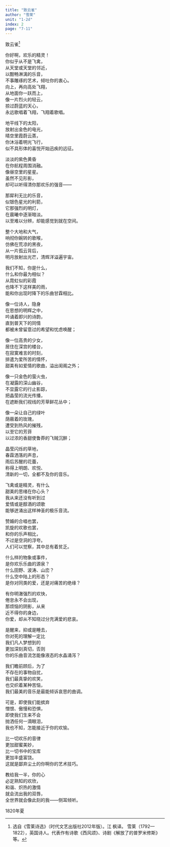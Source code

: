 ```yaml
---
title: "致云雀"
author: "雪莱"
unit: "1-2d"
index: 2
page: "7-11"
---
```


致云雀[^4-c]

你好啊，欢乐的精灵！  
你似乎从不是飞禽，  
从天堂或天堂的邻近，  
以酣畅淋漓的乐音，  
不事雕琢的艺术，倾吐你的衷心。  
向上，再向高处飞翔，  
从地面你一跃而上，  
像一片烈火的轻云，  
掠过蔚蓝的天心，  
永远歌唱着飞翔，飞翔着歌唱。  

[^4-c]:  选自《雪莱诗选》（时代文艺出版社2012年版）。江
枫译。
雪莱（1792—1822），英国诗人。代表作有诗歌《西风颂》、诗剧《解放了的普罗米修斯》等。

地平线下的太阳，  
放射出金色的电光，  
晴空里霞蔚云蒸，  
你沐浴着明光飞行，  
似不具形体的喜悦开始迅疾的远征。  

淡淡的紫色黄昏  
在你航程周围消融。  
像昼空里的星星。  
虽然不见形影，  
却可以听得清你那欢乐的强音——  

那犀利无比的乐音，  
似银色星光的利箭，  
它那强烈的明灯，  
在晨曦中逐渐暗淡。  
以至难以分辨，却能感觉到就在空间。  

整个大地和大气，  
响彻你婉转的歌喉，  
仿佛在荒凉的黑夜，  
从一片孤云背后，  
明月放射出光芒，清辉洋溢遍宇宙。  

我们不知，你是什么，  
什么和你最为相似？  
从霓虹似的彩霞  
也降不下这样美的雨，  
能和你出现时降下的乐曲甘霖相比。  

像一位诗人，隐身  
在思想的明辉之中，  
吟诵着即兴的诗韵，  
直到普天下的同情  
都被未曾留意过的希望和忧虑唤醒；  

像一位高贵的少女，  
居住在深宫的楼台，  
在寂寞难言的时刻，  
排遣为爱所苦的情怀，  
甜美有如爱情的歌曲，溢出闺阁之外；  

像一只金色的萤火虫，  
在凝露的深山幽谷，  
不显露它的行止影踪，  
把晶莹的流光传播，  
在遮断我们视线的芳草鲜花丛中；  

像一朵让自己的绿叶  
荫蔽着的玫瑰，  
遭受到热风的摧残，  
以至它的芳菲  
以过浓的香甜使鲁莽的飞贼沉醉；  

晶莹闪烁的草地，  
春霖洒落的声息，  
雨后苏醒的花蕾，  
称得上明朗、欢悦、  
清新的一切，全都不及你的音乐。  

飞禽或是精灵，有什么  
甜美的思绪在你心头？  
我从来还没有听到过  
爱情或是醇酒的颂歌  
能够迸涌出这样神圣的极乐音流。  

赞婚的合唱也罢，  
凯旋的欢歌也罢，  
和你的乐声相比，  
不过是空洞的浮夸。  
人们可以觉察，其中总有着贫乏。  

什么样的物象或事件，  
是你欢乐乐曲的源泉？  
什么田野、波涛、山峦？  
什么空中陆上的形态？  
是你对同类的爱，还是对痛苦的绝缘？  

有你明澈强烈的欢快，  
倦怠永不会出现，  
那烦恼的阴影，从来  
近不得你的身边，  
你爱，却从不知晓过分充满爱的悲哀。  

是醒来，抑或是睡去，  
你对死的理解一定比  
我们凡人梦想到的  
更加深刻真切，否则  
你的乐曲音流怎能像液态的水晶涌泻？  

我们瞻前顾后，为了  
不存在的事物自扰，  
我们最真挚的欢笑，  
也交织着某种苦恼，  
我们最美的音乐是最能倾诉哀思的曲调。  

可是，即使我们能摈弃  
憎恨、傲慢和恐惧，  
即使我们生来不会  
抛洒任何一滴眼泪，  
我也不知，怎能接近于你的欢愉。  

比一切欢乐的音律  
更加甜蜜美妙，  
比一切书中的宝库  
更加丰盛富饶。  
这就是鄙弃尘土的你啊你的艺术技巧。  

教给我一半，你的心  
必定熟知的欢欣，  
和谐、炽热的激情  
就会流出我的双唇，  
全世界就会像此刻的我——侧耳倾听。  

<div class="article-signature">1820年夏</div>
